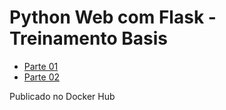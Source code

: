 # Python Web com Flask - Treinamento Basis
- [Parte 01](https://www.youtube.com/watch?v=BFvC22BCEbM)
- [Parte 02](https://www.youtube.com/watch?v=RiMVbyohD4s)

Publicado no Docker Hub
